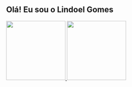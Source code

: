 ## Olá! Eu sou o Lindoel Gomes
<div>
  <a href="https://github.com/Lindoel">
  <img height = "160em" src = "https://github-readme-stats.vercel.app/api?username=Lindoel&show_icons=true&theme=dark&include_all_commits=true&count_private=true" />
  <img height = "160em" src = "https://github-readme-stats.vercel.app/api/top-langs/?username=Lindoel&layout=compact&langs_count=7&theme=dark" />
</div>
